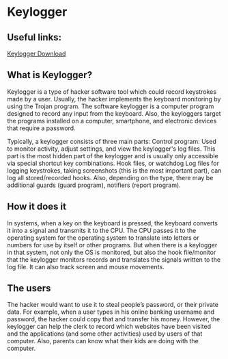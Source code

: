 # Keylogger
## Useful links:
[Keylogger Download](https://www.logixoft.com/index)
## What is Keylogger?
Keylogger is a type of hacker software tool which could record keystrokes made by a user. Usually, the hacker implements the keyboard monitoring by using the Trojan program. The software keylogger is a computer program designed to record any input from the keyboard. Also, the keyloggers target the programs installed on a computer, smartphone, and electronic devices that require a password. 

Typically, a keylogger consists of three main parts: Control program: Used to monitor activity, adjust settings, and view the keylogger's log files. This part is the most hidden part of the keylogger and is usually only accessible via special shortcut key combinations. Hook files, or watchdog Log files for logging keystrokes, taking screenshots (this is the most important part), can log all stored/recorded hooks. Also, depending on the type, there may be additional guards (guard program), notifiers (report program). 

## How it does it
In systems, when a key on the keyboard is pressed, the keyboard converts it into a signal and transmits it to the CPU. The CPU passes it to the operating system for the operating system to translate into letters or numbers for use by itself or other programs. But when there is a keylogger in that system, not only the OS is monitored, but also the hook file/monitor that the keylogger monitors records and translates the signals written to the log file. It can also track screen and mouse movements.

## The users
The hacker would want to use it to steal people’s password, or their private data. For example, when a user types in his online banking username and password, the hacker could copy that and transfer his money. However, the keylogger can help the clerk to record which websites have been visited and the applications (and some other activities) used by users of that computer. Also, parents can know what their kids are doing with the computer.

## 
